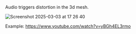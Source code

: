Audio triggers distortion in the 3d mesh. 

![Screenshot 2025-03-03 at 17 26 40](https://github.com/user-attachments/assets/0f6865e9-b628-4081-bba1-9775613165bc)


Example: https://www.youtube.com/watch?v=yBGh4EL3rmo 
